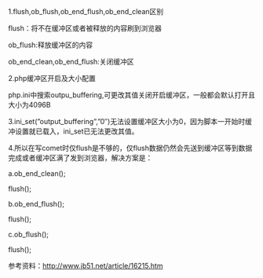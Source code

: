1.flush,ob_flush,ob_end_flush,ob_end_clean区别

flush：将不在缓冲区或者被释放的内容刷到浏览器

ob_flush:释放缓冲区的内容

ob_end_clean,ob_end_flush:关闭缓冲区

2.php缓冲区开启及大小配置

php.ini中搜索outpu_buffering,可更改其值关闭开启缓冲区，一般都会默认打开且大小为4096B

3.ini_set(”output_buffering”,”0″)无法设置缓冲区大小为0，因为脚本一开始时缓冲设置就已载入，ini_set已无法更改其值。

4.所以在写comet时仅flush是不够的，仅flush数据仍然会先送到缓冲区等到数据完成或者缓冲区满了发到浏览器，解决方案是：

a.ob_end_clean();

  flush();
  
b.ob_end_flush();

  flush();
  
c.ob_flush();

  flush();
  
参考资料：http://www.jb51.net/article/16215.htm
